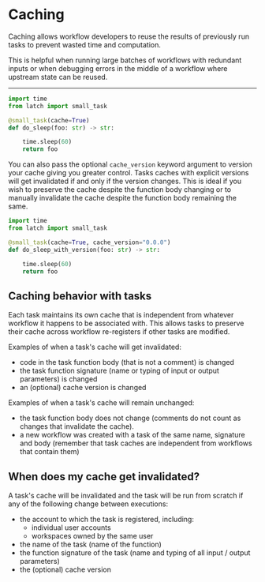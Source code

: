 # Caching

Caching allows workflow developers to reuse the results of previously run tasks
to prevent wasted time and computation.

This is helpful when running large batches of workflows with redundant inputs
or when debugging errors in the middle of a workflow where upstream state can
be reused.

---

```python
import time
from latch import small_task

@small_task(cache=True)
def do_sleep(foo: str) -> str:

    time.sleep(60)
    return foo
```

You can also pass the optional `cache_version` keyword argument to version your
cache giving you greater control. Tasks caches with explicit versions will get
invalidated if and only if the version changes. This is ideal if you wish to
preserve the cache despite the function body changing or to manually invalidate
the cache despite the function body remaining the same.

```python
import time
from latch import small_task

@small_task(cache=True, cache_version="0.0.0")
def do_sleep_with_version(foo: str) -> str:

    time.sleep(60)
    return foo
```

## Caching behavior with tasks

Each task maintains its own cache that is independent from whatever workflow it
happens to be associated with.  This allows tasks to preserve their cache
across workflow re-registers if other tasks are modified.

Examples of when a task's cache will get invalidated:

* code in the task function body (that is not a comment) is changed
* the task function signature (name or typing of input or output parameters) is
  changed
* an (optional) cache version is changed

Examples of when a task's cache will remain unchanged:

* the task function body does not
    change (comments do not count as changes that invalidate the cache).
* a new workflow was created with a task of the same name, signature and body
  (remember that task caches are independent from workflows that contain them)

## When does my cache get invalidated?

A task's cache will be invalidated and the task will be run from scratch if any
of the following change between executions:

* the account to which the task is registered, including:
  * individual user accounts
  * workspaces owned by the same user
* the name of the task (name of the function)
* the function signature of the task (name and typing of all input / output
  parameters)
* the (optional) cache version

